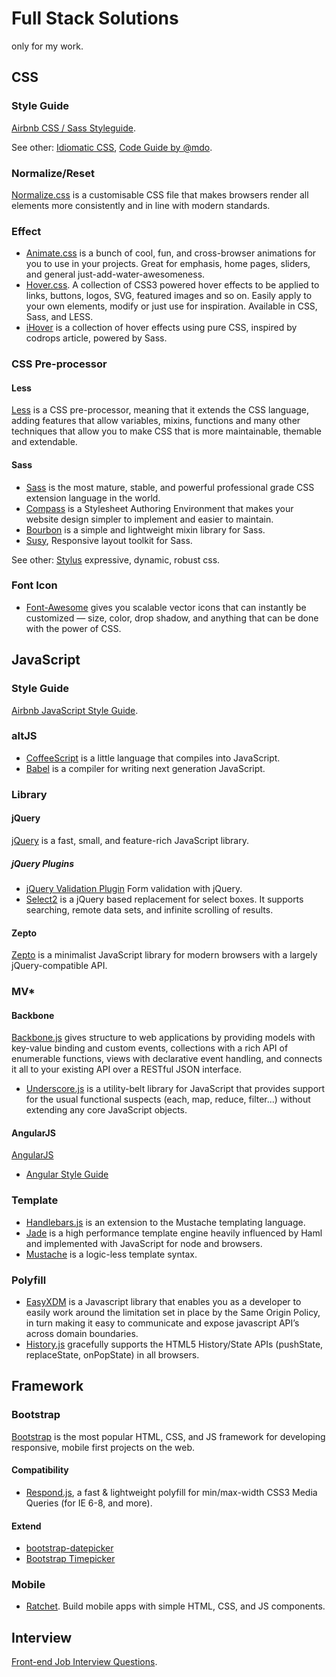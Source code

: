 # Full Stack Solutions

only for my work.

## CSS

### Style Guide 

[Airbnb CSS / Sass Styleguide](https://github.com/airbnb/css).

See other: [Idiomatic CSS](https://github.com/necolas/idiomatic-css), [Code Guide by @mdo](http://mdo.github.io/code-guide/#css).

### Normalize/Reset

[Normalize.css](http://necolas.github.io/normalize.css/) is a customisable CSS file that makes browsers render all elements more consistently and in line with modern standards.

### Effect

* [Animate.css](http://daneden.github.io/animate.css/) is a bunch of cool, fun, and cross-browser animations for you to use in your projects. Great for emphasis, home pages, sliders, and general just-add-water-awesomeness.
* [Hover.css](http://ianlunn.github.io/Hover/). A collection of CSS3 powered hover effects to be applied to links, buttons, logos, SVG, featured images and so on. Easily apply to your own elements, modify or just use for inspiration. Available in CSS, Sass, and LESS.
* [iHover](http://gudh.github.io/ihover/dist/index.html) is a collection of hover effects using pure CSS, inspired by codrops article, powered by Sass.

### CSS Pre-processor

#### Less

[Less](http://lesscss.org) is a CSS pre-processor, meaning that it extends the CSS language, adding features that allow variables, mixins, functions and many other techniques that allow you to make CSS that is more maintainable, themable and extendable.

#### Sass

* [Sass](http://sass-lang.com) is the most mature, stable, and powerful professional grade CSS extension language in the world.
* [Compass](http://compass-style.org) is a Stylesheet Authoring Environment that makes your website design simpler to implement and easier to maintain.
* [Bourbon](http://bourbon.io) is a simple and lightweight mixin library for Sass.
* [Susy](http://susy.oddbird.net/), Responsive layout toolkit for Sass.

See other: [Stylus](http://stylus-lang.com) expressive, dynamic, robust css.

### Font Icon

* [Font-Awesome](http://fontawesome.io) gives you scalable vector icons that can instantly be customized — size, color, drop shadow, and anything that can be done with the power of CSS.

## JavaScript

### Style Guide

[Airbnb JavaScript Style Guide](https://github.com/airbnb/javascript).

### altJS

* [CoffeeScript](http://coffeescript.org) is a little language that compiles into JavaScript. 
* [Babel](https://babeljs.io/) is a compiler for writing next generation JavaScript.

### Library

#### jQuery

[jQuery](http://jquery.com) is a fast, small, and feature-rich JavaScript library.

##### jQuery Plugins

* [jQuery Validation Plugin](http://jqueryvalidation.org) Form validation with jQuery.
* [Select2](https://select2.github.io) is a jQuery based replacement for select boxes. It supports searching, remote data sets, and infinite scrolling of results.

#### Zepto

[Zepto](http://zeptojs.com) is a minimalist JavaScript library for modern browsers with a largely jQuery-compatible API.

### MV*

#### Backbone

[Backbone.js](http://backbonejs.org) gives structure to web applications by providing models with key-value binding and custom events, collections with a rich API of enumerable functions, views with declarative event handling, and connects it all to your existing API over a RESTful JSON interface.

* [Underscore.js](http://underscorejs.org) is a utility-belt library for JavaScript that provides support for the usual functional suspects (each, map, reduce, filter...) without extending any core JavaScript objects.

#### AngularJS

[AngularJS](https://angularjs.org)

* [Angular Style Guide](https://github.com/johnpapa/angular-styleguide)

### Template

* [Handlebars.js](http://handlebarsjs.com) is an extension to the Mustache templating language.
* [Jade](http://jade-lang.com) is a high performance template engine heavily influenced by Haml and implemented with JavaScript for node and browsers.
* [Mustache](http://mustache.github.com/) is a logic-less template syntax.

### Polyfill

* [EasyXDM](http://easyxdm.net/wp/) is a Javascript library that enables you as a developer to easily work around the limitation set in place by the Same Origin Policy, in turn making it easy to communicate and expose javascript API’s across domain boundaries.
* [History.js](https://browserstate.github.com/history.js/demo/) gracefully supports the HTML5 History/State APIs (pushState, replaceState, onPopState) in all browsers.

## Framework

### Bootstrap

[Bootstrap](http://getbootstrap.com) is the most popular HTML, CSS, and JS framework for developing responsive, mobile first projects on the web.

#### Compatibility

* [Respond.js](https://github.com/scottjehl/Respond), a fast & lightweight polyfill for min/max-width CSS3 Media Queries (for IE 6-8, and more).

#### Extend

* [bootstrap-datepicker](http://eternicode.github.io/bootstrap-datepicker/)
* [Bootstrap Timepicker](http://jdewit.github.io/bootstrap-timepicker/)

### Mobile

* [Ratchet](http://goratchet.com). Build mobile apps with simple HTML, CSS, and JS components.

## Interview

[Front-end Job Interview Questions](https://github.com/h5bp/Front-end-Developer-Interview-Questions).